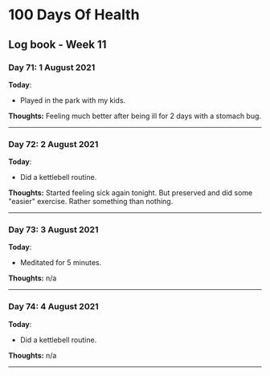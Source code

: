 # 100 Days Of Health

## Log book - Week 11

### Day 71: 1 August 2021

**Today**:

* Played in the park with my kids.

**Thoughts:** Feeling much better after being ill for 2 days with a stomach bug.

---

### Day 72: 2 August 2021

**Today**:

* Did a kettlebell routine.

**Thoughts:** Started feeling sick again tonight. But preserved and did some "easier" exercise. Rather something than nothing.

---

### Day 73: 3 August 2021

**Today**:

* Meditated for 5 minutes.

**Thoughts:** n/a

---

### Day 74: 4 August 2021

**Today**:

* Did a kettlebell routine.

**Thoughts:** n/a

---